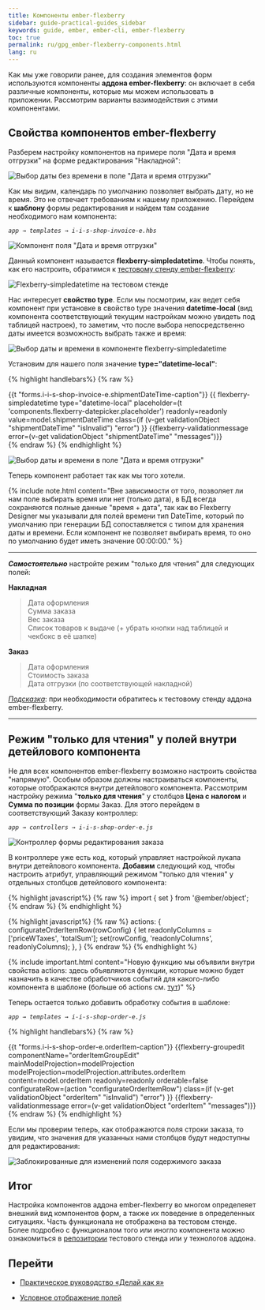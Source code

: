 ```yaml
---
title: Компоненты ember-flexberry
sidebar: guide-practical-guides_sidebar
keywords: guide, ember, ember-cli, ember-flexberry
toc: true
permalink: ru/gpg_ember-flexberry-components.html
lang: ru
---
```


Как мы уже говорили ранее, для создания элементов форм используются компоненты **аддона ember-flexberry**: он включает в себя различные компоненты, которые мы можем использовать в приложении. Рассмотрим варианты вазимодействия с этими компонентами.

## Свойства компонентов ember-flexberry

Разберем настройку компонентов на примере поля "Дата и время отгрузки" на форме редактирования "Накладной":

![Выбор даты без времени в поле "Дата и время отгрузки"](/images/pages/guides/flexberry-ember/5-2-ember-flexberry-components/5-2-1.png)

Как мы видим, календарь по умолчанию позволяет выбрать дату, но не время. Это не отвечает требованиям к нашему приложению. Перейдем к **шаблону** формы редактирования и найдем там создание необходимого нам компонента:

*`app → templates → i-i-s-shop-invoice-e.hbs`*

![Компонент поля "Дата и время отгрузки"](/images/pages/guides/flexberry-ember/5-2-ember-flexberry-components/5-2-2.png)

Данный компонент называется **flexberry-simpledatetime**. Чтобы понять, как его настроить, обратимся к [тестовому стенду ember-flexberry](http://flexberry.github.io/ember-flexberry/dummy/develop/#/):

![Flexberry-simpledatetime на тестовом стенде](/images/pages/guides/flexberry-ember/5-2-ember-flexberry-components/5-2-3.png)

Нас интересует **свойство type**. Если мы посмотрим, как ведет себя компонент при установке в свойство type значения **datetime-local** (вид компонента соответствующий текущим настройкам можно увидеть под таблицей настроек), то заметим, что после выбора непосредственно даты имеется возможность выбрать также и время:

![Выбор даты и времени в компоненте flexberry-simpledatetime](/images/pages/guides/flexberry-ember/5-2-ember-flexberry-components/5-2-4.png)

Установим для нашего поля значение **type="datetime-local"**:

{% highlight handlebars%}
{% raw %}
<div class="field">
    <label>{{t "forms.i-i-s-shop-invoice-e.shipmentDateTime-caption"}}</label>
    {{
      flexberry-simpledatetime
      type="datetime-local"
      placeholder=(t 'components.flexberry-datepicker.placeholder')
      readonly=readonly
      value=model.shipmentDateTime
      class=(if (v-get validationObject "shipmentDateTime" "isInvalid") "error")
    }}
    {{flexberry-validationmessage error=(v-get validationObject "shipmentDateTime" "messages")}}
  </div>
{% endraw %}
{% endhighlight %}

![Выбор даты и времени в поле "Дата и время отгрузки"](/images/pages/guides/flexberry-ember/5-2-ember-flexberry-components/5-2-6.png)

Теперь компонент работает так как мы того хотели.

{% include note.html content="Вне зависимости от того, позволяет ли нам поле выбирать время или нет (только дата), в БД всегда сохраняются полные данные &#34;время + дата&#34;, так как во Flexberry Designer мы указывали для полей времени тип DateTime, который по умолчанию при генерации БД сопоставляется с типом для хранения даты и времени. Если компонент не позволяет выбирать время, то оно по умолчанию будет иметь значение 00:00:00." %}

---

**_Самостоятельно_** настройте режим "только для чтения" для следующих полей:

**Накладная**
> Дата оформления  
> Сумма заказа  
> Вес заказа  
> Список товаров к выдаче (+ убрать кнопки над таблицей и чекбокс в её шапке)

**Заказ**
> Дата оформления  
> Стоимость заказа  
> Дата отгрузки (по соответствующей накладной)

*<u>Подсказка</u>*: при необходимости обратитесь к тестовому стенду аддона ember-flexberry.

---

## Режим "только для чтения" у полей внутри детейлового компонента

Не для всех компонентов ember-flexberry возможно настроить свойства "напрямую". Особым образом должны настраиваться компоненты, которые отображаются внутри детейлового компонента. Рассмотрим настройку режима "**только для чтения**" у столбцов **Цена с налогом** и **Сумма по позиции** формы Заказ. Для этого перейдем в соответствующий Заказу контроллер:

*`app → controllers → i-i-s-shop-order-e.js`*

![Контроллер формы редактирования заказа](/images/pages/guides/flexberry-ember/5-2-ember-flexberry-components/5-2-7.png)

В контроллере уже есть код, который управляет настройкой лукапа внутри детейлового компонента. **Добавим** следующий код, чтобы настроить атрибут, управляющий режимом "только для чтения" у отдельных столбцов детейлового компонента:

{% highlight javascript%}
{% raw %}
import { set } from '@ember/object';
{% endraw %}
{% endhighlight %}

{% highlight javascript%}
{% raw %}
actions: {
    configurateOrderItemRow(rowConfig) {
    let readonlyColumns = ['priceWTaxes', 'totalSum'];
    set(rowConfig, 'readonlyColumns', readonlyColumns);
    },
}
{% endraw %}
{% endhighlight %}

{% include important.html content="Новую функцию мы объявили внутри свойства actions: здесь объявляются функции, которые можно будет назначить в качестве обработчиков событий для какого-либо компонента в шаблоне (больше об actions см. [тут](https://guides.emberjs.com/v3.1.0/templates/actions/))" %}

Теперь остается только добавить обработку события в шаблоне:

*`app → templates → i-i-s-shop-order-e.js`*

{% highlight handlebars%}
{% raw %}
<div class="field">
    <label>{{t "forms.i-i-s-shop-order-e.orderItem-caption"}}</label>
    {{flexberry-groupedit
      componentName="orderItemGroupEdit"
      mainModelProjection=modelProjection
      modelProjection=modelProjection.attributes.orderItem
      content=model.orderItem
      readonly=readonly
      orderable=false
      configurateRow=(action "configurateOrderItemRow")
      class=(if (v-get validationObject "orderItem" "isInvalid") "error")
    }}
    {{flexberry-validationmessage error=(v-get validationObject "orderItem" "messages")}}
</div>
{% endraw %}
{% endhighlight %}

Если мы проверим теперь, как отображаются поля строки заказа, то увидим, что значения для указанных нами столбцов будут недоступны для редактирования:

![Заблокированные для изменений поля содержимого заказа](/images/pages/guides/flexberry-ember/5-2-ember-flexberry-components/5-2-10.png)

## Итог

Настройка компонентов аддона ember-flexberry во многом определеяет внешний вид компонентов форм, а также их поведение в определенных ситуациях. Часть функционала не отображена ва тестовом стенде. Более подробно с функционалом того или иногло компонента можно ознакомиться в [репозитории](https://github.com/Flexberry/ember-flexberry/tree/ae9a7fd90d8f28775a6e1e42421ae6455f7a6f90/tests/dummy) тестового стенда или у технологов аддона.

## Перейти

* [Практическое руководство  «Делай как я»](gpg_landing-page.html) <i class="fa fa-arrow-up" aria-hidden="true"></i>

* [Условное отображение полей](gpg_conditional-display-fields.html) <i class="fa fa-arrow-left" aria-hidden="true"></i>
<!-- * [Компоненты ember-flexberry](gpg_ember-flexberry-components.html) <i class="fa fa-arrow-right" aria-hidden="true"></i> -->